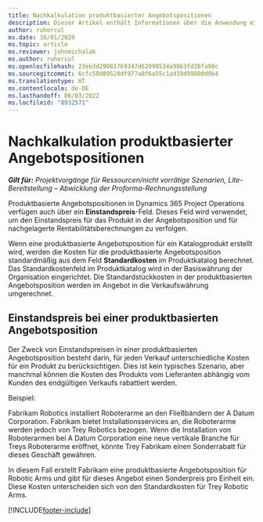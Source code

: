 ```yaml
---
title: Nachkalkulation produktbasierter Angebotspositionen
description: Dieser Artikel enthält Informationen über die Anwendung eines Selbstkostenpreises auf eine produktbasierte Angebotszeile.
author: ruhercul
ms.date: 10/01/2020
ms.topic: article
ms.reviewer: johnmichalak
ms.author: ruhercul
ms.openlocfilehash: 23eb3d29081769347d62098534a9863fd28fa90c
ms.sourcegitcommit: 6cfc50d89528df977a8f6a55c1ad39d99800d9b4
ms.translationtype: HT
ms.contentlocale: de-DE
ms.lasthandoff: 06/03/2022
ms.locfileid: "8932571"
---
```

# <a name="costing-product-based-quote-lines"></a>Nachkalkulation produktbasierter Angebotspositionen

_**Gilt für:** Projektvorgänge für Ressourcen/nicht vorrätige Szenarien, Lite-Bereitstellung – Abwicklung der Proforma-Rechnungsstellung_


Produktbasierte Angebotspositionen in Dynamics 365 Project Operations verfügen auch über ein **Einstandspreis**-Feld. Dieses Feld wird verwendet, um den Einstandspreis für das Produkt in der Angebotsposition und für nachgelagerte Rentabilitätsberechnungen zu verfolgen.

Wenn eine produktbasierte Angebotsposition für ein Katalogprodukt erstellt wird, werden die Kosten für die produktbasierte Angebotsposition standardmäßig aus dem Feld **Standardkosten** im Produktkatalog berechnet. Das Standardkostenfeld im Produktkatalog wird in der Basiswährung der Organisation eingerichtet. Die Standardstückkosten in der produktbasierten Angebotsposition werden im Angebot in die Verkaufswährung umgerechnet.

## <a name="unit-cost-on-a-product-based-quote-line"></a>Einstandspreis bei einer produktbasierten Angebotsposition

Der Zweck von Einstandspreisen in einer produktbasierten Angebotsposition besteht darin, für jeden Verkauf unterschiedliche Kosten für ein Produkt zu berücksichtigen. Dies ist kein typisches Szenario, aber manchmal können die Kosten des Produkts vom Lieferanten abhängig vom Kunden des endgültigen Verkaufs rabattiert werden.

Beispiel:

Fabrikam Robotics installiert Roboterarme an den Fließbändern der A Datum Corporation. Fabrikam bietet Installationsservices an, die Roboterarme werden jedoch von Trey Robotics bezogen. Wenn die Installation von Roboterarmen bei A Datum Corporation eine neue vertikale Branche für Treys Roboterarme eröffnet, könnte Trey Fabrikam einen Sonderrabatt für dieses Geschäft gewähren.

In diesem Fall erstellt Fabrikam eine produktbasierte Angebotsposition für Robotic Arms und gibt für dieses Angebot einen Sonderpreis pro Einheit ein. Diese Kosten unterscheiden sich von den Standardkosten für Trey Robotic Arms.


[!INCLUDE[footer-include](../../includes/footer-banner.md)]
